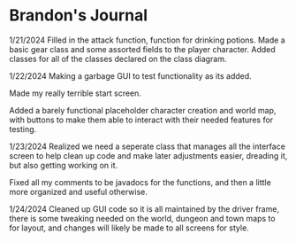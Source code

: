 # Brandon's Journal

1/21/2024
Filled in the attack function, function for drinking potions. Made a basic gear class and some assorted fields to the player character. Added classes for all of the classes declared on the class diagram.

1/22/2024
Making a garbage GUI to test functionality as its added.

Made my really terrible start screen.

Added a barely functional placeholder character creation and world map, with buttons to make them able to interact with their needed features for testing.

1/23/2024
Realized we need a seperate class that manages all the interface screen to help clean up code and make later adjustments easier, dreading it, but also getting working on it.

Fixed all my comments to be javadocs for the functions, and then a little more organized and useful otherwise.

1/24/2024
Cleaned up GUI code so it is all maintained by the driver frame, there is some tweaking needed on the world, dungeon and town maps to for layout, and changes will likely be made to all screens for style.
